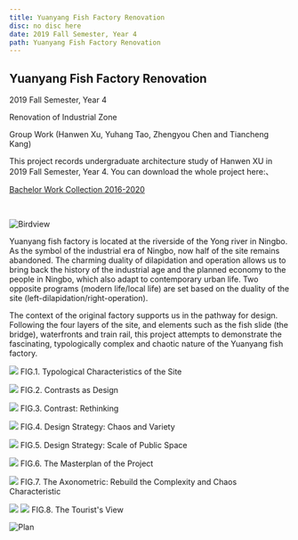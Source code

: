 ```yaml
---
title: Yuanyang Fish Factory Renovation
disc: no disc here
date: 2019 Fall Semester, Year 4
path: Yuanyang Fish Factory Renovation
---
```

<special>
</special>

## Yuanyang Fish Factory Renovation

2019 Fall Semester, Year 4

Renovation of Industrial Zone

Group Work (Hanwen Xu, Yuhang Tao, Zhengyou Chen and Tiancheng Kang)

This project records undergraduate architecture study of Hanwen XU in 2019 Fall Semester, Year 4. You can download the whole project here:、

[Bachelor Work Collection 2016-2020](https://github.com/HanwenXU721/HanwenXU.github.io/raw/master/resources/Term1%20Studio.pdf)

</br>

![Birdview](../images/articles/design_06/1.jpg)

Yuanyang fish factory is located at the riverside of the Yong river in Ningbo. As the symbol of the industrial era of Ningbo, now half of the site remains abandoned. The charming duality of dilapidation and operation allows us to bring back the history of the industrial age and the planned economy to the people in Ningbo, which also adapt to contemporary urban life. Two opposite programs (modern life/local life) are set based on the duality of the site (left-dilapidation/right-operation).

The context of the original factory supports us in the pathway for design. Following the four layers of the site, and elements such as the fish slide (the bridge), waterfronts and train rail, this project attempts to demonstrate the fascinating, typologically complex and chaotic nature of the Yuanyang fish factory.

<p id= "it">
<img src="../images/articles/design_06/2.jpg">
 FIG.1. Typological Characteristics of the Site
</p>

<p id= "it">
<img src="../images/articles/design_06/3.jpg">
 FIG.2. Contrasts as Design
</p>

<p id= "it">
<img src="../images/articles/design_06/4.jpg">
 FIG.3. Contrast: Rethinking
</p>

<p id= "it">
<img src="../images/articles/design_06/5.jpg">
 FIG.4. Design Strategy: Chaos and Variety
</p>

<p id= "it">
<img src="../images/articles/design_06/6.jpg">
 FIG.5. Design Strategy: Scale of Public Space
</p>

<p id= "it">
<img src="../images/articles/design_06/7.jpg">
 FIG.6. The Masterplan of the Project
</p>

<p id= "it">
<img src="../images/articles/design_06/8.jpg">
 FIG.7. The Axonometric: Rebuild the Complexity and Chaos Characteristic
</p>

<p id= "it">
<img src="../images/articles/design_06/9.jpg">
<img src="../images/articles/design_06/10.jpg">
 FIG.8. The Tourist's View
</p>

![Plan](../images/articles/design_06/11.jpg)
